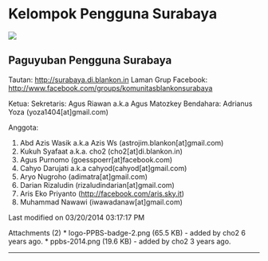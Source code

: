 # Kelompok Pengguna Surabaya

![]([http://dev.blankonlinux.or.id/raw-attachment/wiki/Humas/KelompokPengguna/Surabaya/ppbs-2014.png)

## Paguyuban Pengguna  Surabaya
Tautan: ​http://surabaya.di.blankon.in
Laman Grup Facebook: ​http://www.facebook.com/groups/komunitasblankonsurabaya

Ketua:
Sekretaris: Agus Riawan a.k.a Agus Matozkey
Bendahara: Adrianus Yoza (yoza1404[at]gmail.com)

Anggota:
  1. Abd Azis Wasik a.k.a Azis Ws (astrojim.blankon[at]gmail.com)
  2. Kukuh Syafaat a.k.a. cho2 (cho2[at]di.blankon.in)
  3. Agus Purnomo (goesspoerr[at]facebook.com)
  4. Cahyo Darujati a.k.a cahyod(cahyod[at]gmail.com)
  5. Aryo Nugroho (adimatra[at]gmail.com)
  6. Darian Rizaludin (rizaludindarian[at]gmail.com)
  7. Aris Eko Priyanto (​http://facebook.com/aris.sky.it)
  8. Muhammad Nawawi (iwawadanaw[at]gmail.com)

Last modified on 03/20/2014 03:17:17 PM

Attachments (2)
    * logo-PPBS-badge-2.png​ (65.5 KB) - added by cho2 6 years ago.
    * ppbs-2014.png​ (19.6 KB) - added by cho2 3 years ago.
 
---
 
